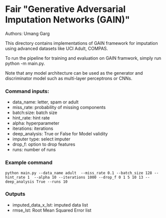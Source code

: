 # Fair "Generative Adversarial Imputation Networks (GAIN)"

Authors: Umang Garg

This directory contains implementations of GAIN framework for imputation
using advanced datasets like UCI Adult, COMPAS.

To run the pipeline for training and evaluation on GAIN framwork, simply run 
python -m main.py.

Note that any model architecture can be used as the generator and 
discriminator model such as multi-layer perceptrons or CNNs. 

### Command inputs:

  - data_name: letter, spam or adult
  - miss_rate: probability of missing components
  - batch:size: batch size
  - hint_rate: hint rate
  - alpha: hyperparameter
  - iterations: iterations
  - deep_analysis: True or False for Model validity
  - imputer type: select imputer 
  - drop_f: option to drop features
  - runs: number of runs

### Example command

```shell
python main.py --data_name adult  --miss_rate 0.1 --batch_size 128 --hint_rate 1  --alpha 10 --iterations 1000 --drop_f 0 1 5 10 13 --deep_analysis True --runs 10
```

### Outputs

-   imputed_data_x_lst: imputed data list
-   rmse_lst: Root Mean Squared Error list
